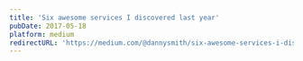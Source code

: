 ```yaml
---
title: 'Six awesome services I discovered last year'
pubDate: 2017-05-18
platform: medium
redirectURL: 'https://medium.com/@dannysmith/six-awesome-services-i-discovered-last-year-a0bbb8886cda'
---
```

